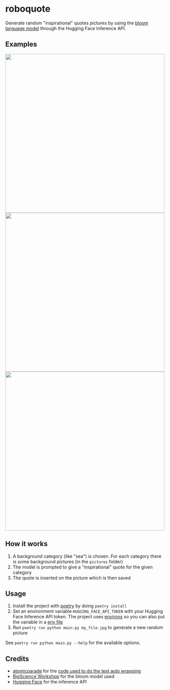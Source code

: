 # roboquote

Generate random "inspirational" quotes pictures by using the [bloom language model](https://huggingface.co/bigscience/bloom) through the Hugging Face Inference API.

## Examples

<img src="https://github.com/corenting/roboquote/raw/master/doc/examples/1.jpg" width="500">
<img src="https://github.com/corenting/roboquote/raw/master/doc/examples/2.jpg" width="500">
<img src="https://github.com/corenting/roboquote/raw/master/doc/examples/3.jpg" width="500">

## How it works

1. A background category (like "sea") is chosen. For each category there is some background pictures (in the `pictures` folder)
2. The model is prompted to give a "inspirational" quote for the given category
3. The quote is inserted on the picture which is then saved

## Usage

1. Install the project with [poetry](https://python-poetry.org/) by doing `poetry install`
2. Set an environment variable `HUGGING_FACE_API_TOKEN` with your Hugging Face Inference API token. The project uses [environs](https://github.com/sloria/environs) so you can also put the variable in a [env file](https://github.com/sloria/environs#reading-env-files)
3. Run `poetry run python main.py my_file.jpg` to generate a new random picture

See `poetry run python main.py --help` for the available options.

## Credits

- [atomicparade](https://github.com/atomicparade) for the [code used to do the text auto wrapping](https://github.com/atomicparade/pil_autowrap/blob/main/pil_autowrap/pil_autowrap.py)
- [BigScience Workshop](https://huggingface.co/bigscience/) for the bloom model used
- [Hugging Face](https://huggingface.co/) for the inference API
